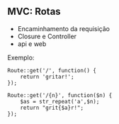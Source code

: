 ## MVC: Rotas

 - Encaminhamento da requisição
 - Closure e Controller
 - api e web

Exemplo:

    Route::get('/', function() {
        return 'gritar!';
    });

    Route::get('/{n}', function($n) {
        $as = str_repeat('a',$n);
        return "grit{$a}r!";
    });





